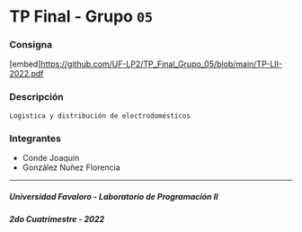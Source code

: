 # TP Final - Grupo `05`
### Consigna
   [embed]https://github.com/UF-LP2/TP_Final_Grupo_05/blob/main/TP-LII-2022.pdf
### Descripción
    Logistica y distribución de electrodomésticos
### Integrantes
- Conde Joaquín
- González Nuñez Florencia
---
##### Universidad Favaloro - Laboratorio de Programación II
##### 2do Cuatrimestre - 2022
